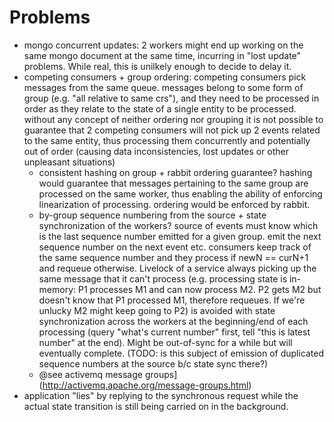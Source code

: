 # Problems

- mongo concurrent updates: 2 workers might end up working on the same mongo document at the same time, incurring in "lost update" problems. While real, this is unilkely enough to decide to delay it.
- competing consumers + group ordering: competing consumers pick messages from the same queue. messages belong to some form of group (e.g. "all relative to same crs"), and they need to be processed in order as they relate to the state of a single entity to be processed. without any concept of neither ordering nor grouping it is not possible to guarantee that 2 competing consumers will not pick up 2 events related to the same entity, thus processing them concurrently and potentially out of order (causing data inconsistencies, lost updates or other unpleasant situations)
  - consistent hashing on group + rabbit ordering guarantee? hashing would guarantee that messages pertaining to the same group are processed on the same worker, thus enabling the ability of enforcing linearization of processing. ordering would be enforced by rabbit.
  - by-group sequence numbering from the source + state synchronization of the workers? source of events must know which is the last sequence number emitted for a given group. emit the next sequence number on the next event etc. consumers keep track of the same sequence number and they process if newN == curN+1 and requeue otherwise. Livelock of a service always picking up the same message that it can't process (e.g. processing state is in-memory: P1 processes M1 and can now process M2. P2 gets M2 but doesn't know that P1 processed M1, therefore requeues. If we're unlucky M2 might keep going to P2) is avoided with state synchronization across the workers at the beginning/end of each processing (query "what's current number" first, tell "this is latest number" at the end). Might be out-of-sync for a while but will eventually complete. (TODO: is this subject of emission of duplicated sequence numbers at the source b/c state sync there?)
  - @see activemq message groups](http://activemq.apache.org/message-groups.html)
- application "lies" by replying to the synchronous request while the actual state transition is still being carried on in the background. 
